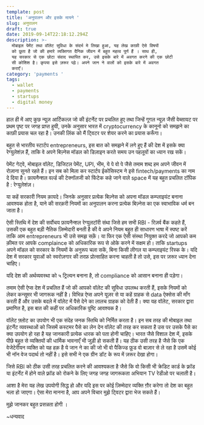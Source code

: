 ```yaml
---
template: post
title: 'अनुपालन और इसके मायने '
slug: अनुपालन
draft: true
date: 2019-09-14T22:18:12.294Z
description: >-
  मोबाइल पेमेंट तथा वॉलेट सुविधा के संदर्भ मे लिखा हुआ, यह लेख काफ़ी ऐसे विषयों
  को छूता है जो की हमारे व्यक्तिगत दैनिक जीवन में बहुत महत्व पूर्ण हैं । साथ ही,
  यह सरकार से एक छोटा संवाद स्थापित कर, उसे इसके बारे में अवगत करने की एक छोटी
  सी कोशिश है। कृपया इसे ज़रूर पढ़े। अपने जान ने वालों को इसके बारे में अवगत
  कराएँ। 
category: 'payments '
tags:
  - wallet
  - payments
  - startups
  - digital money
---
```

हाल ही में आए कुछ न्यूज़ आर्टिकल्ज़ जो की इंटर्नेट पर प्रचलित हुए तथा जिन्हें गूगल न्यूज़ जैसी वेब्सायट पर प्रथम पृष्ट पर जगह प्राप्त हुयी, उनके अनुसार भारत में cryptocurrency के कानूनो को समझने का काफ़ी प्रयास चल रहा है। उनकी लिंक को मैं ट्विटर पर शेयर करने का प्रयास करूँगा।

बहुत से भारतीय स्टार्टप entrepreneurs, इस बात को समझने में लगे हुए हैं की देश में इसके क्या रेग्युलेशंज़ हैं, ताकि वे अपने बिज़्नेस मॉडल को डिज़ाइन करते समय उन पहलूयों का ध्यान रख सकें।

पेमेंट गेट्वे, मोबाइल वॉलेट, डिजिटल पेमेंट, UPI, भीम, ये पे वो पे जैसे तमाम शब्द हम अपने जीवन में रोज़ाना सुनते रहते हैं। इन सब को मिला कर स्टार्टप ईकोसिस्टम ने इसे fintech/payments का नाम दे दिया है। फ़ायनैन्शल वर्ल्ड की टेक्नॉलजी को फिंटेक कहे जाने वाले space में यह बहुत प्रचलित टॉपिक है : रेग्युलेशंज़।

या कहें सरकारी नियम क़ायदे। जिनके अनुसार प्रत्येक बिज़्नेस को अपना मॉडल कम्प्लाइयंट बनाना आवश्यक होता है, याने की सरक़री नियमों का अनुपालन करना प्रत्येक बिज़्नेस का एक स्वाभाविक धर्म बन जाता है। 

ऐसी स्तिथि में देश की सर्वोचय फ़ायनैन्शल रेग्युलटॉरी संथा जिसे हम सभी RBI - रिज़र्व बैंक कहते हैं, उसकी एक बहुत बड़ी नैतिक ज़िम्मेदारी बनती है की वे अपने नियम बहुत ही साधारण भाषा में स्पष्ट करें ताकि आम entrepreneurs भी उसे समझ सक़ें। या फिर एक ऐसी संस्था नियुक्त करदे जो आपको कम क़ीमत पर आपके complaince को अधिकारिक रूप से ओके करने में सक्षम हो। ताकि startups अपने मॉडल को सरकार के नियमों के अनुरूप चला सकें, बिना किसी लीगल या कम्प्लाइयंट रिस्क के। यदि देश में सरकार युवाओं को स्वरोज़गार की तरफ़ प्रोत्साहित करना चाहती है तो उसे, इस पर ज़रूर ध्यान देना चाहिए। 

यदि देश की अर्थव्यवस्था को ५ ट्रिल्यन बनाना है, तो compliance को आसान बनाना ही पड़ेगा। 

तमाम ऐसी ऐप्स देश में प्रचलित हैं जो की आपको वॉलेट की सुविधा उपलब्ध करती हैं, इसके नियमों को लेकर कन्सूमर भी जागरूक नहीं है। विभिन्न ऐप्स अपने यूज़र से या कहें ग्राहक से data ऐक्सेस की माँग करती हैं और उसके बदले में वॉलेट में पैसे देने का लालच ग्राहक को देती हैं। क्या यह वॉलेट, सरकार द्वारा प्रमाणित है, इस बात की कहीं पर अधिकारिक पुष्टि आवश्यक है। 

वॉलेट फ़्लोट का उपयोग भी एक संदेह जनक स्तिथि को निर्मित करता है। इन सब तरह की मोबाइल तथा इंटर्नेट व्यवस्थाओं को जिसमें कस्टमर पैसे का लेन देन वॉलेट की तरह कर सकता है उस पर उसके पैसे का क्या उपयोग हो रहा है यह जानकारी प्रत्येक धारक को पता होनी चाहिए। भारत जैसे विशाल देश में, इसके पीछे बहुत से व्यक्तियों की धार्मिक भावनाएँ भी जुड़ी हो सकती हैं। यह ठीक उसी तरह है जैसे कि एक वेजेटेरीयन व्यक्ति को यह हक़ है ये जान ने का की जो भी वो पैकिज्ड फ़ूड वो बाज़ार से ले रहा है उसमें कोई भी नॉन वेज पदार्थ तो नहीं है। इसे सभी ने एक ग्रीन डॉट के रूप में ज़रूर देखा होगा। 

जिसे RBI को ठीक उसी तरह प्रचलित करने की आवश्यकता है जैसे कि वो किसी भी क्रेडिट कार्ड के फ़्रॉड या इंटर्नेट में होने वाले फ़्रॉड को रोकने के लिए जगह जगह जागरूकता अभियान TV रेडीओ पर चलाती है। 

आशा है मेरा यह लेख उपयोगी सिद्ध हो और यदि इस पर कोई ज़िम्मेदार व्यक्ति ग़ौर करेगा तो देश का बहुत भला हो जाएगा। ऐसा मेरा मानना है, आप अपने विचार मुझे ट्विटर द्वारा भेज सकते हैं। 

मुझे जानकर बहुत प्रसन्नता होगी ।



~धन्यवाद
